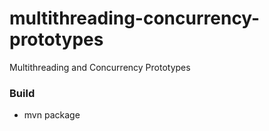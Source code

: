 # multithreading-concurrency-prototypes
Multithreading and Concurrency Prototypes

### Build 

* mvn package